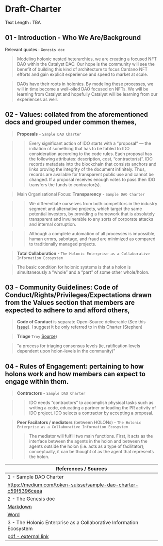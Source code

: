 # Draft-Charter
Text Length : TBA


## 01 - Introduction - Who We Are/Background

Relevant quotes : `Genesis doc`

> Modeling holonic nested heterarchies, we are creating a focused NFT DAO within the Catalyst DAO.  Our hope is the community will see the benefit of building this kind of architecture to focus Cardano NFT efforts and gain explicit experience and speed to market at scale.  

> DAOs have their roots in holonics. By modeling these processes, we will in time become a well-oiled DAO focused on NFTs. We will be learning from Catalyst and hopefully Catalyst will be learning from our experiences as well.


## 02 - Values: collated from the aforementioned docs and grouped under common themes,

> **Proposals** - `Sample DAO Charter`

> > Every significant action of IDO starts with a “proposal” — the initiation of something that has to be tabled to IDO consideration according to the code rules. Each proposal has the following attributes: description, cost, “contractor(s)”. IDO records metadata into the blockchain that consists anchors and links proving the integrity of the document infinitely. Thus, records are available for transparent public use and cannot be changed. If a proposal receives enough votes to pass then IDO transfers the funds to contractor(s).

> Main Organisational Focus: **Transparency** - `Sample DAO Charter`

> > We differentiate ourselves from both competitors in the industry segment and alternative projects, which target the same potential investors, by providing a framework that is absolutely transparent and invulnerable to any sorts of corporate attacks and internal corruption.

> > Although a complete automation of all processes is impossible, human errors, sabotage, and fraud are minimized as compared to traditionally managed projects.

> **Total Collaboration**  - `The Holonic Enterprise as a Collaborative Information Ecosystem`

> The basic condition for holonic systems is that a holon is simultaneously a “whole” and a “part” of some other whole/holon.


## 03 - Community Guidelines: Code of Conduct/Rights/Privileges/Expectations drawn from the Values section that members are expected to adhere to and afford others,

> **Code of Conduct** is separate Open-Source deliverable (See this [Issue](https://github.com/NFT-DAO/Governance-HOLON/issues/4)). I suggest it be only referred to in this Charter (Stephen)

> **Triage** `Troy` [Source](https://github.com/NFT-DAO/Governance-HOLON/issues/28#issuecomment-814554494))

> "a process for triaging consensus levels (ie, ratification levels dependent upon holon-levels in the community)" 

## 04 - Rules of Engagement: pertaining to how holons work and how members can expect to engage within them.

> **Contractors** - `Sample DAO Charter`

> > IDO needs “contractors” to accomplish physical tasks such as writing a code, educating a partner or leading the PR activity of IDO project. IDO selects a contractor by accepting a proposal.

> **Peer Facilators / mediators** (between HOLONs) - `The Holonic Enterprise as a Collaborative Information Ecosystem`
> 
> > The mediator will fulfill two main functions. First, it acts as the interface between the agents in the holon and between the agents outside the holon (i.e. acts as a type of facilitator); conceptually, it can be thought of as the agent that represents the holon.

| References / Sources |
|---|
| 1 - Sample DAO Charter |
| https://medium.com/token-suisse/sample-dao-charter-c59f5396ceea |
| 2 - The Genesis doc |
| [Markdown](https://github.com/NFT-DAO/Governance-HOLON/blob/main/13-Our-Appendix/Documents/2021-02-03-Genesis-Document.md) |
| [Word](https://github.com/NFT-DAO/Governance-HOLON/files/6261232/GENESIS_OF_NFT_DAO.docx) |
| 3 - The Holonic Enterprise as a Collaborative Information Ecosystem |
|[pdf - external link](http://theimpactinstitute.org/Projects/FIPA/Holonic-Enterprise-Final.pdf)|
